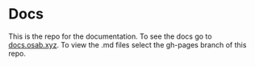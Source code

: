 # Docs
This is the repo for the documentation. To see the docs go to [docs.osab.xyz](https://docs.osab.xyz/). To view the .md files select the gh-pages branch of this repo.
